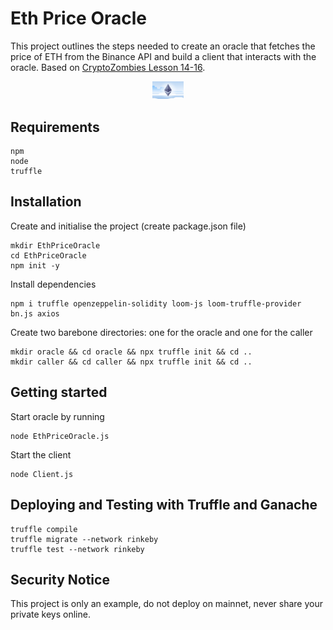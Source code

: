 # Eth Price Oracle
This project outlines the steps needed to create an oracle that fetches the price of ETH from the Binance API and build a client that interacts with the oracle. Based on [CryptoZombies Lesson 14-16](https://cryptozombies.io/en/lesson/14). 


<p align="center">
<img src=https://github.com/agathakry/EthPriceOracle/blob/main/assets/eth.png width="10%">
</p>

## Requirements 
```
npm
node
truffle
```

## Installation 
Create and initialise the project (create package.json file)

```
mkdir EthPriceOracle
cd EthPriceOracle 
npm init -y
````

Install dependencies

```
npm i truffle openzeppelin-solidity loom-js loom-truffle-provider bn.js axios
````

Create two barebone directories: one for the oracle and one for the caller
```
mkdir oracle && cd oracle && npx truffle init && cd ..
mkdir caller && cd caller && npx truffle init && cd ..
```

## Getting started

Start oracle by running 

```solidity
node EthPriceOracle.js 
```

Start the client 

```solidity
node Client.js
```

## Deploying and Testing with Truffle and Ganache 
```
truffle compile
truffle migrate --network rinkeby 
truffle test --network rinkeby
```

## Security Notice
This project is only an example, do not deploy on mainnet, never share your private keys online.
